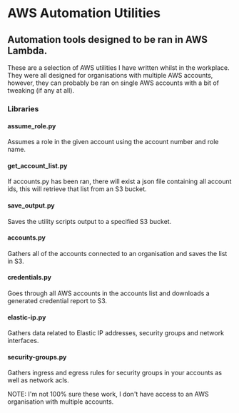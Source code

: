 # AWS Automation Utilities
## Automation tools designed to be ran in AWS Lambda.

These are a selection of AWS utilities I have written whilst in the workplace.
They were all designed for organisations with multiple AWS accounts, however,
they can probably be ran on single AWS accounts with a bit of tweaking (if any at all).

### Libraries
#### assume_role.py
Assumes a role in the given account using the account number and role name.

#### get_account_list.py
If accounts.py has been ran, there will exist a json file containing all account
ids, this will retrieve that list from an S3 bucket.

#### save_output.py
Saves the utility scripts output to a specified S3 bucket.

#### accounts.py
Gathers all of the accounts connected to an organisation and saves the list in S3.

#### credentials.py
Goes through all AWS accounts in the accounts list and downloads a generated credential report to S3.

#### elastic-ip.py
Gathers data related to Elastic IP addresses, security groups and network interfaces.

#### security-groups.py
Gathers ingress and egress rules for security groups in your accounts as well as
network acls.

NOTE: I'm not 100% sure these work, I don't have access to an AWS organisation with multiple accounts.
